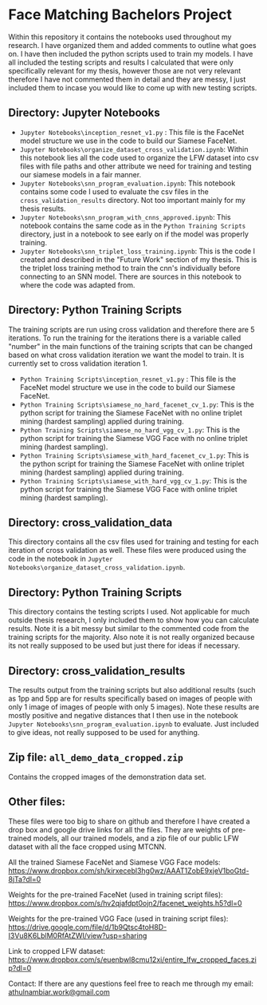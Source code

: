 # Face Matching Bachelors Project

Within this repository it contains the notebooks used throughout my research. I have organized them and added comments to outline what goes on. I have then included the python scripts used to train my models. I have all included the testing scripts and results I calculated that were only specifically relevant for my thesis, however those are not very relevant therefore I have not commented them in detail and they are messy, I just included them to incase you would like to come up with new testing scripts.

## Directory: Jupyter Notebooks

- `Jupyter Notebooks\inception_resnet_v1.py` : This file is the FaceNet model structure we use in the code to build our Siamese FaceNet.
- `Jupyter Notebooks\organize_dataset_cross_validation.ipynb`: Within this notebook lies all the code used to organize the LFW dataset into csv files with file paths and other attribute we need for training and testing our siamese models in a fair manner.
- `Jupyter Notebooks\snn_program_evaluation.ipynb`: This notebook contains some code I used to evaluate the csv files in the `cross_validation_results` directory. Not too important mainly for my thesis results.
- `Jupyter Notebooks\snn_program_with_cnns_approved.ipynb`: This notebook contains the same code as in the `Python Training Scripts` directory, just in a notebook to see early on if the model was properly training.
- `Jupyter Notebooks\snn_triplet_loss_training.ipynb`: This is the code I created and described in the "Future Work" section of my thesis. This is the triplet loss training method to train the cnn's individually before connecting to an SNN model. There are sources in this notebook to where the code was adapted from.

## Directory: Python Training Scripts

The training scripts are run using cross validation and therefore there are 5 iterations. To run the training for the iterations there is a variable called "number" in the main functions of the training scripts that can be changed based on what cross validation iteration we want the model to train. It is currently set to cross validation iteration 1.

- `Python Training Scripts\inception_resnet_v1.py` : This file is the FaceNet model structure we use in the code to build our Siamese FaceNet.
- `Python Training Scripts\siamese_no_hard_facenet_cv_1.py`: This is the python script for training the Siamese FaceNet with no online triplet mining (hardest sampling) applied during training.
- `Python Training Scripts\siamese_no_hard_vgg_cv_1.py`: This is the python script for training the Siamese VGG Face with no online triplet mining (hardest sampling).
- `Python Training Scripts\siamese_with_hard_facenet_cv_1.py`: This is the python script for training the Siamese FaceNet with online triplet mining (hardest sampling) applied during training.
- `Python Training Scripts\siamese_with_hard_vgg_cv_1.py`: This is the python script for training the Siamese VGG Face with online triplet mining (hardest sampling).

## Directory: cross_validation_data

This directory contains all the csv files used for training and testing for each iteration of cross validation as well. These files were produced using the code in the notebook in `Jupyter Notebooks\organize_dataset_cross_validation.ipynb`.

## Directory: Python Training Scripts

This directory contains the testing scripts I used. Not applicable for much outside thesis research, I only included them to show how you can calculate results. Note it is a bit messy but similar to the commented code from the training scripts for the majority. Also note it is not really organized because its not really supposed to be used but just there for ideas if necessary.

## Directory: cross_validation_results

The results output from the training scripts but also additional results (such as 1pp and 5pp are for results specifically based on images of people with only 1 image of images of people with only 5 images). Note these results are mostly positive and negative distances that I then use in the notebook `Jupyter Notebooks\snn_program_evaluation.ipynb` to evaluate. Just included to give ideas, not really supposed to be used for anything.

## Zip file: `all_demo_data_cropped.zip`

Contains the cropped images of the demonstration data set.

## Other files:

These files were too big to share on github and therefore I have created a drop box and google drive links for all the files. They are weights of pre-trained models, all our trained models, and a zip file of our public LFW dataset with all the face cropped using MTCNN.

All the trained Siamese FaceNet and Siamese VGG Face models: https://www.dropbox.com/sh/kirxecebl3hg0wz/AAAT1ZobE9xjeV1boGtd-8jTa?dl=0

Weights for the pre-trained FaceNet (used in training script files): https://www.dropbox.com/s/hv2qjafdpt0ojn2/facenet_weights.h5?dl=0

Weights for the pre-trained VGG Face (used in training script files): https://drive.google.com/file/d/1b9Qtsc4toH8D-I3Vu8K6LblM0RfAtZWI/view?usp=sharing

Link to cropped LFW dataset: https://www.dropbox.com/s/euenbwl8cmu12xi/entire_lfw_cropped_faces.zip?dl=0

Contact:
If there are any questions feel free to reach me through my email:
athulnambiar.work@gmail.com
